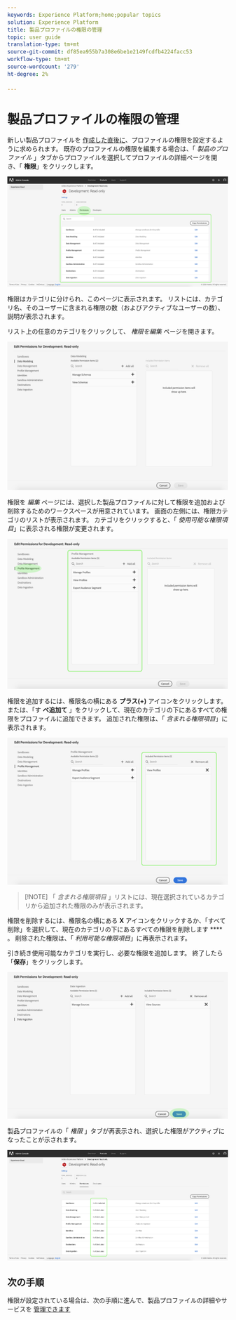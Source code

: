 ```yaml
---
keywords: Experience Platform;home;popular topics
solution: Experience Platform
title: 製品プロファイルの権限の管理
topic: user guide
translation-type: tm+mt
source-git-commit: df85ea955b7a308e6be1e2149fcdfb4224facc53
workflow-type: tm+mt
source-wordcount: '279'
ht-degree: 2%

---
```



# 製品プロファイルの権限の管理

新しい製品プロファイルを [作成した直後に](#create-a-new-product-profile)、プロファイルの権限を設定するように求められます。 既存のプロファイルの権限を編集する場合は、「 *製品のプロファイル* 」タブからプロファイルを選択してプロファイルの詳細ページを開き、「 **権限**」をクリックします。

![プロファイル権限](../images/profile-permissions.png)

権限はカテゴリに分けられ、このページに表示されます。 リストには、カテゴリ名、そのユーザーに含まれる権限の数（およびアクティブなユーザーの数）、説明が表示されます。

リスト上の任意のカテゴリをクリックして、 *権限を編集* ページを開きます。

![編集権限](../images/edit-permissions.png)

権限を *編集* ページには、選択した製品プロファイルに対して権限を追加および削除するためのワークスペースが用意されています。 画面の左側には、権限カテゴリのリストが表示されます。 カテゴリをクリックすると、「 *使用可能な権限項目*」に表示される権限が変更されます。

![change-permissions-カテゴリ](../images/change-permissions-category.png)

権限を追加するには、権限名の横にある **プラス(+)** アイコンをクリックします。 または、「す **べ追加て** 」をクリックして、現在のカテゴリの下にあるすべての権限をプロファイルに追加できます。 追加された権限は、「 *含まれる権限項目*」に表示されます。

![add-permissions](../images/add-permissions.png)

>[!NOTE] 「 *含まれる権限項目* 」リストには、現在選択されているカテゴリから追加された権限のみが表示されます。

権限を削除するには、権限名の横にある **X** アイコンをクリックするか、「すべて削除」を選択して、現在のカテゴリの下にあるすべての権限を削除します **** 。 削除された権限は、「 *利用可能な権限項目*」に再表示されます。

引き続き使用可能なカテゴリを実行し、必要な権限を追加します。 終了したら「**保存**」をクリックします。

![permissions-finish](../images/permissions-finish.png)

製品プロファイルの「 *権限* 」タブが再表示され、選択した権限がアクティブになったことが示されます。

![added-permissions](../images/added-permissions.png)

## 次の手順

権限が設定されている場合は、次の手順に進んで、製品プロファイルの詳細やサービスを [管理できます](details-and-services.md)